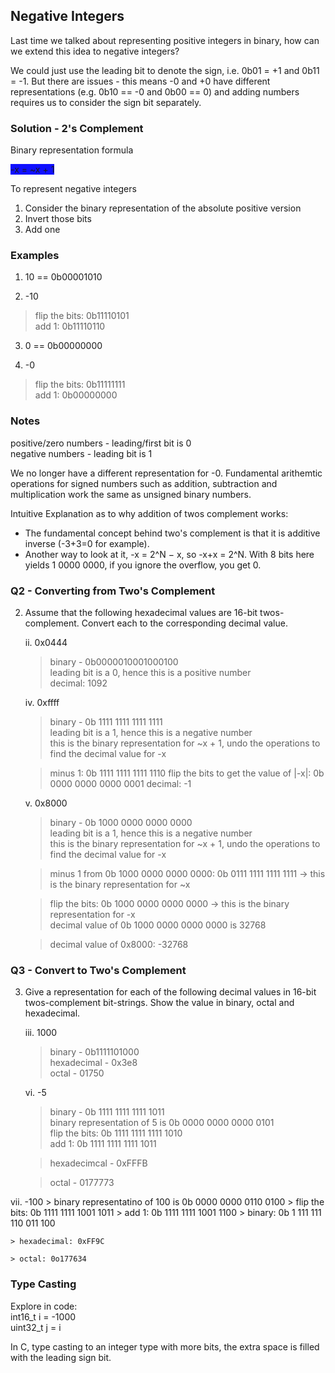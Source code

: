 ## Negative Integers

Last time we talked about representing positive integers in binary, how can we extend this idea to negative integers?

We could just use the leading bit to denote the sign, i.e. 0b01 = +1 and 0b11 = -1.
But there are issues - this means -0 and +0 have different representations (e.g. 0b10 == -0 and 0b00 == 0) and adding numbers requires us to consider the sign bit separately.

### Solution - 2's Complement

Binary representation formula

<span style="background-color: #0F0FFF"> -x = ~x + 1 </span>

To represent negative integers
1. Consider the binary representation of the absolute positive version
2. Invert those bits
3. Add one

### Examples

1. 10 == 0b00001010

2. -10

> flip the bits: 0b11110101 \
> add 1: 0b11110110

3. 0 == 0b00000000

4. -0
> flip the bits: 0b11111111 \
> add 1: 0b00000000

### Notes
positive/zero numbers - leading/first bit is 0 \
negative numbers - leading bit is 1

We no longer have a different representation for -0.
Fundamental arithemtic operations for signed numbers such as addition, subtraction and multiplication work the same as unsigned binary numbers.

Intuitive Explanation as to why addition of twos complement works:
- The fundamental concept behind two's complement is that it is additive inverse (-3+3=0 for example).
- Another way to look at it, -x = 2^N − x, so -x+x = 2^N. With 8 bits here yields 1 0000 0000, if you ignore the overflow, you get 0.

### Q2 - Converting from Two's Complement

2. Assume that the following hexadecimal values are 16-bit twos-complement. Convert each to the corresponding decimal value.

    ii. 0x0444
    > binary - 0b0000010001000100 \
    > leading bit is a 0, hence this is a positive number \
    > decimal: 1092

    iv. 0xffff
    > binary - 0b 1111 1111 1111 1111 \
    > leading bit is a 1, hence this is a negative number \
    > this is the binary representation for ~x + 1, undo the operations to find the decimal value for -x

    > minus 1: 0b 1111 1111 1111 1110
    > flip the bits to get the value of |-x|: 
    0b 0000 0000 0000 0001
    > decimal: -1

    v. 0x8000
    > binary - 0b 1000 0000 0000 0000 \
    > leading bit is a 1, hence this is a negative number \
    > this is the binary representation for ~x + 1, undo the operations to find the decimal value for -x

    > minus 1 from 0b 1000 0000 0000 0000: 0b 0111 1111 1111 1111 -> this is the binary representation for ~x

    > flip the bits: 0b 1000 0000 0000 0000 -> this is the binary representation for -x \
    > decimal value of 0b 1000 0000 0000 0000 is 32768

    > decimal value of 0x8000: -32768

### Q3 - Convert to Two's Complement

3. Give a representation for each of the following decimal values in 16-bit twos-complement bit-strings. Show the value in binary, octal and hexadecimal.

   iii. 1000
    > binary - 0b1111101000 \
    > hexadecimal - 0x3e8 \
    > octal - 01750

   vi. -5
    > binary - 0b 1111 1111 1111 1011 \
    > binary representation of 5 is 0b 0000 0000 0000 0101 \
    > flip the bits: 0b 1111 1111 1111 1010 \
    > add 1: 0b 1111 1111 1111 1011

    > hexadecimcal - 0xFFFB

    > octal - 0177773

  vii. -100
    > binary representatino of 100 is 0b 0000 0000 0110 0100
    > flip the bits: 0b 1111 1111 1001 1011
    > add 1: 0b 1111 1111 1001 1100
    > binary: 0b 1 111 111 110 011 100

    > hexadecimal: 0xFF9C

    > octal: 0o177634

### Type Casting

Explore in code: \
int16_t i = -1000 \
uint32_t j = i

In C, type casting to an integer type with more bits, the extra space is filled with the leading sign bit.
